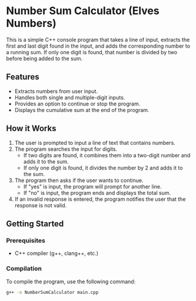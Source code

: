 # Number Sum Calculator (Elves Numbers)

This is a simple C++ console program that takes a line of input, extracts the first and last digit found in the input, and adds the corresponding number to a running sum. If only one digit is found, that number is divided by two before being added to the sum.

## Features

- Extracts numbers from user input.
- Handles both single and multiple-digit inputs.
- Provides an option to continue or stop the program.
- Displays the cumulative sum at the end of the program.

## How it Works

1. The user is prompted to input a line of text that contains numbers.
2. The program searches the input for digits. 
   - If two digits are found, it combines them into a two-digit number and adds it to the sum.
   - If only one digit is found, it divides the number by 2 and adds it to the sum.
3. The program then asks if the user wants to continue. 
   - If "yes" is input, the program will prompt for another line.
   - If "no" is input, the program ends and displays the total sum.
4. If an invalid response is entered, the program notifies the user that the response is not valid.

## Getting Started

### Prerequisites

- C++ compiler (g++, clang++, etc.)

### Compilation

To compile the program, use the following command:

```bash
g++ -o NumberSumCalculator main.cpp
